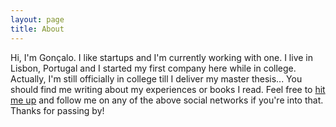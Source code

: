 ```yaml
---
layout: page
title: About
---
```


Hi, I'm Gonçalo. I like startups and I'm currently working with one. I live in Lisbon, Portugal and I started my first company here while in college. Actually, I'm still officially in college till I deliver my master thesis... You should find me writing about my experiences or books I read. Feel free to [hit me up](mailto:goncalornunes@gmail.com) and follow me on any of the above social networks if you're into that.
Thanks for passing by!
